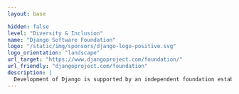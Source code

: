 ```yaml
---
layout: base

hidden: false
level: "Diversity & Inclusion"
name: "Django Software Foundation"
logo: "/static/img/sponsors/django-logo-positive.svg"
logo_orientation: "landscape"
url_target: "https://www.djangoproject.com/foundation/"
url_friendly: "djangoproject.com/foundation"
description: |
  Development of Django is supported by an independent foundation established as a 501(c)(3) non-profit. Like most open-source foundations, the goal of the Django Software Foundation is to promote, support, and advance its open-source project: in our case, the Django Web framework.
---
```

